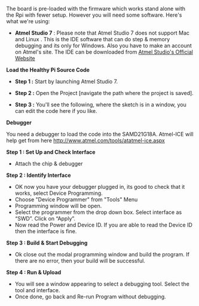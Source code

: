 The board is pre-loaded with the firmware which works stand alone with the Rpi with fewer setup. However you will need some software. Here's what we're using:

* **Atmel Studio 7** :
Please note that Atmel Studio 7 does not support Mac and Linux . This is the IDE software that can do step & memory debugging and its only for Windows. Also you have to make an account on Atmel's site. The IDE can be downloaded from [Atmel Studio's Official Website](http://www.atmel.com/tools/atmelstudio.aspx)

**Load the Healthy Pi Source Code**

* **Step 1 :** Start by launching Atmel Studio 7.

* **Step 2 :** Open the Project [navigate the path where the project is saved].

* **Step 3 :** You'll see the following, where the sketch is in a window, you can edit the code here if you like.

**Debugger**

You need a debugger to load the code into the SAMD21G18A. Atmel-ICE will help get from here http://www.atmel.com/tools/atatmel-ice.aspx

**Step 1 : Set Up and Check Interface**
* Attach the chip & debugger

**Step 2 : Identify Interface**
* OK now you have your debugger plugged in, its good to check that it works, select Device Programming.
* Choose "Device Programmer" from "Tools" Menu
* Programming window will be open.
* Select the programmer from the drop down box. Select interface as “SWD”. Click on “Apply”.
* Now read the Power and Device ID. If you are able to read the Device ID then the interface is fine.

**Step 3 : Build & Start Debugging**
* Ok close out the modal programming window and build the program. If there are no error, then your build will be successful.

**Step 4 : Run & Upload**
* You will see a window appearing to select a debugging tool. Select the tool and interface.
* Once done, go back and Re-run Program without debugging.